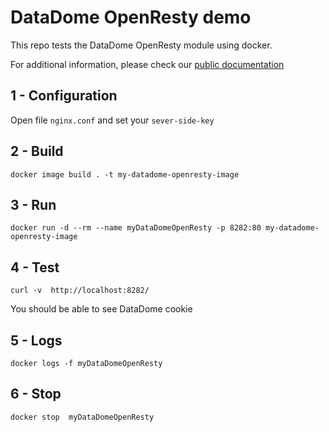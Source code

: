 # DataDome OpenResty demo

This repo tests the DataDome OpenResty module using docker.

For additional information, please check our [public documentation](https://docs.datadome.co/docs/openresty)

## 1 - Configuration

Open file `nginx.conf` and set your `sever-side-key`

## 2 - Build

```
docker image build . -t my-datadome-openresty-image
```

## 3 - Run

```
docker run -d --rm --name myDataDomeOpenResty -p 8282:80 my-datadome-openresty-image
```

## 4 - Test

```
curl -v  http://localhost:8282/
```

You should be able to see DataDome cookie

## 5 - Logs

```
docker logs -f myDataDomeOpenResty
```

## 6 - Stop

```
docker stop  myDataDomeOpenResty
```
